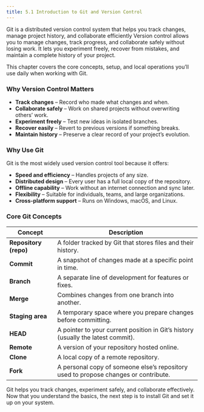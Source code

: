 ```yaml
---
title: 5.1 Introduction to Git and Version Control
---
```


Git is a distributed version control system that helps you track changes, manage project history, and collaborate efficiently Version control allows you to manage changes, track progress, and collaborate safely without losing work. It lets you experiment freely, recover from mistakes, and maintain a complete history of your project.

This chapter covers the core concepts, setup, and local operations you’ll use daily when working with Git.

### Why Version Control Matters

* **Track changes** – Record who made what changes and when.
* **Collaborate safely** – Work on shared projects without overwriting others’ work.
* **Experiment freely** – Test new ideas in isolated branches.
* **Recover easily** – Revert to previous versions if something breaks.
* **Maintain history** – Preserve a clear record of your project’s evolution.

### Why Use Git

Git is the most widely used version control tool because it offers:

* **Speed and efficiency** – Handles projects of any size.
* **Distributed design** – Every user has a full local copy of the repository.
* **Offline capability** – Work without an internet connection and sync later.
* **Flexibility** – Suitable for individuals, teams, and large organizations.
* **Cross-platform support** – Runs on Windows, macOS, and Linux.

### Core Git Concepts

| Concept               | Description                                                                         |
| --------------------- | ----------------------------------------------------------------------------------- |
| **Repository (repo)** | A folder tracked by Git that stores files and their history.                        |
| **Commit**            | A snapshot of changes made at a specific point in time.                             |
| **Branch**            | A separate line of development for features or fixes.                               |
| **Merge**             | Combines changes from one branch into another.                                      |
| **Staging area**      | A temporary space where you prepare changes before committing.                      |
| **HEAD**              | A pointer to your current position in Git’s history (usually the latest commit).    |
| **Remote**            | A version of your repository hosted online.                                         |
| **Clone**             | A local copy of a remote repository.                                                |
| **Fork**              | A personal copy of someone else’s repository used to propose changes or contribute. |


Git helps you track changes, experiment safely, and collaborate effectively. Now that you understand the basics, the next step is to install Git and set it up on your system.